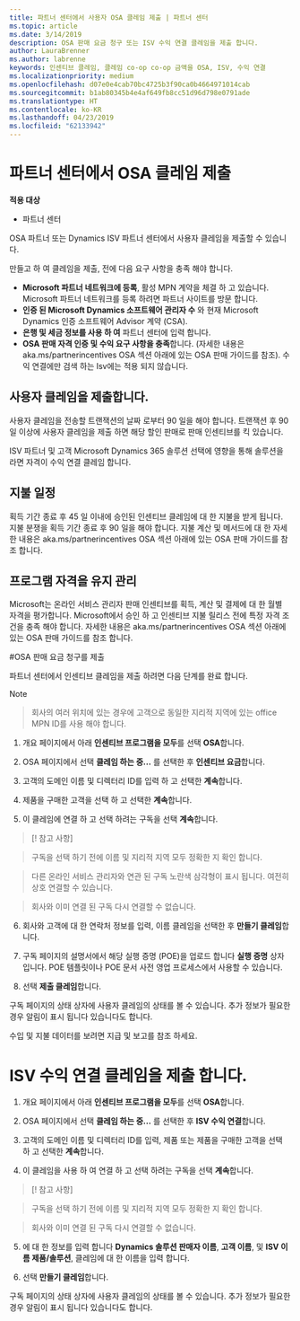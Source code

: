 ```yaml
---
title: 파트너 센터에서 사용자 OSA 클레임 제출 | 파트너 센터
ms.topic: article
ms.date: 3/14/2019
description: OSA 판매 요금 청구 또는 ISV 수익 연결 클레임을 제출 합니다.
author: LauraBrenner
ms.author: labrenne
keywords: 인센티브 클레임, 클레임 co-op co-op 금액을 OSA, ISV, 수익 연결
ms.localizationpriority: medium
ms.openlocfilehash: d07e0e4cab70bc4725b3f90ca0b4664971014cab
ms.sourcegitcommit: b1ab80345b4e4af649fb8cc51d96d798e0791ade
ms.translationtype: HT
ms.contentlocale: ko-KR
ms.lasthandoff: 04/23/2019
ms.locfileid: "62133942"
---
```

# <a name="submit-your-osa-claims-in-partner-center"></a>파트너 센터에서 OSA 클레임 제출

**적용 대상**

-  파트너 센터

OSA 파트너 또는 Dynamics ISV 파트너 센터에서 사용자 클레임을 제출할 수 있습니다. 

만들고 하 여 클레임을 제출, 전에 다음 요구 사항을 충족 해야 합니다. 
-   **Microsoft 파트너 네트워크에 등록**, 활성 MPN 계약을 체결 하 고 있습니다. Microsoft 파트너 네트워크를 등록 하려면 파트너 사이트를 방문 합니다. 
-   **인증 된 Microsoft Dynamics 소프트웨어 관리자 수** 와 현재 Microsoft Dynamics 인증 소프트웨어 Advisor 계약 (CSA). 
-   **은행 및 세금 정보를 사용 하 여** 파트너 센터에 입력 합니다. 
-   **OSA 판매 자격 인증 및 수익 요구 사항을 충족**합니다. (자세한 내용은 aka.ms/partnerincentives OSA 섹션 아래에 있는 OSA 판매 가이드를 참조). 수익 연결에만 검색 하는 Isv에는 적용 되지 않습니다. 

## <a name="submitting-your-claim"></a>사용자 클레임을 제출합니다.

사용자 클레임을 전송할 트랜잭션의 날짜 로부터 90 일을 해야 합니다. 트랜잭션 후 90 일 이상에 사용자 클레임을 제출 하면 해당 할인 판매로 판매 인센티브를 킥 있습니다. 

ISV 파트너 및 고객 Microsoft Dynamics 365 솔루션 선택에 영향을 통해 솔루션을 라면 자격이 수익 연결 클레임 합니다.   

## <a name="payment-schedule"></a>지불 일정

획득 기간 종료 후 45 일 이내에 승인된 인센티브 클레임에 대 한 지불을 받게 됩니다. 지불 분쟁을 획득 기간 종료 후 90 일을 해야 합니다. 지불 계산 및 메서드에 대 한 자세한 내용은 aka.ms/partnerincentives OSA 섹션 아래에 있는 OSA 판매 가이드를 참조 합니다.

## <a name="maintaining-your-program-eligibility"></a>프로그램 자격을 유지 관리

Microsoft는 온라인 서비스 관리자 판매 인센티브를 획득, 계산 및 결제에 대 한 월별 자격을 평가합니다. Microsoft에서 승인 하 고 인센티브 지불 릴리스 전에 특정 자격 조건을 충족 해야 합니다. 자세한 내용은 aka.ms/partnerincentives OSA 섹션 아래에 있는 OSA 판매 가이드를 참조 합니다.

#<a name="submit-an-osa-sell-fee-claim"></a>OSA 판매 요금 청구를 제출

파트너 센터에서 인센티브 클레임을 제출 하려면 다음 단계를 완료 합니다.  

>[!NOTE]

>회사의 여러 위치에 있는 경우에 고객으로 동일한 지리적 지역에 있는 office MPN ID를 사용 해야 합니다. 

1.  개요 페이지에서 아래 **인센티브 프로그램을 모두**를 선택 **OSA**합니다.

2.  OSA 페이지에서 선택 **클레임 하는 중...** 를 선택한 후 **인센티브 요금**합니다.

3.  고객의 도메인 이름 및 디렉터리 ID를 입력 하 고 선택한 **계속**합니다. 

4.  제품을 구매한 고객을 선택 하 고 선택한 **계속**합니다. 

5.  이 클레임에 연결 하 고 선택 하려는 구독을 선택 **계속**합니다.

>[! 참고 사항]

>구독을 선택 하기 전에 이름 및 지리적 지역 모두 정확한 지 확인 합니다. 

>다른 온라인 서비스 관리자와 연관 된 구독 노란색 삼각형이 표시 됩니다. 여전히 상호 연결할 수 있습니다. 

>회사와 이미 연결 된 구독 다시 연결할 수 없습니다.  

6.  회사와 고객에 대 한 연락처 정보를 입력, 이름 클레임을 선택한 후 **만들기 클레임**합니다. 

7.  구독 페이지의 설명서에서 해당 실행 증명 (POE)을 업로드 합니다 **실행 증명** 상자입니다. POE 템플릿이나 POE 문서 사전 영업 프로세스에서 사용할 수 있습니다. 

8.  선택 **제출 클레임**합니다.    

구독 페이지의 상태 상자에 사용자 클레임의 상태를 볼 수 있습니다. 추가 정보가 필요한 경우 알림이 표시 됩니다 있습니다도 합니다.

수입 및 지불 데이터를 보려면 지급 및 보고를 참조 하세요. 
 
# <a name="submit-an-isv-revenue-association-claim"></a>ISV 수익 연결 클레임을 제출 합니다.

1.  개요 페이지에서 아래 **인센티브 프로그램을 모두**를 선택 **OSA**합니다.

2.  OSA 페이지에서 선택 **클레임 하는 중...** 를 선택한 후 **ISV 수익 연결**합니다.

3.  고객의 도메인 이름 및 디렉터리 ID를 입력, 제품 또는 제품을 구매한 고객을 선택 하 고 선택한 **계속**합니다. 

4.  이 클레임을 사용 하 여 연결 하 고 선택 하려는 구독을 선택 **계속**합니다.

>[! 참고 사항]

>구독을 선택 하기 전에 이름 및 지리적 지역 모두 정확한 지 확인 합니다. 

>회사와 이미 연결 된 구독 다시 연결할 수 없습니다.  

5.  에 대 한 정보를 입력 합니다 **Dynamics 솔루션 판매자 이름**, **고객 이름**, 및 **ISV 이름 제품/솔루션**, 클레임에 대 한 이름을 입력 합니다. 

6.  선택 **만들기 클레임**합니다. 

구독 페이지의 상태 상자에 사용자 클레임의 상태를 볼 수 있습니다. 추가 정보가 필요한 경우 알림이 표시 됩니다 있습니다도 합니다.
